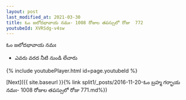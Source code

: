 ```yaml
---
layout: post
last_modified_at: 2021-03-30
title: ఓం జలోదభావాయ నమః- 1008 రోజుల తపస్సులో రోజు  772
youtubeId: XVRSdg-v4sw
---
```

 
 
 ఓం జలోదభావాయ నమః  
 
 -  ఎవరు వరద నీటి నుండి లేచారు 
 
  
 
  
 
 
 
 
 
 


{% include youtubePlayer.html id=page.youtubeId %}
 
[Next]({{ site.baseurl }}{% link  split1/_posts/2016-11-20-ఓం బ్రహ్మ గర్భాయ నమః- 1008 రోజుల తపస్సులో రోజు  771.md%})
 
